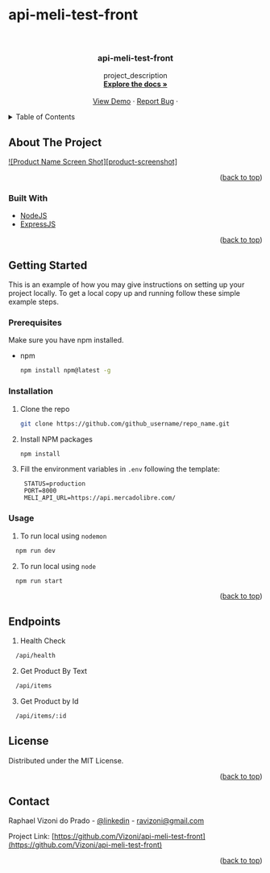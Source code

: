 # api-meli-test-front

<div id="top"></div>
<!-- PROJECT LOGO -->
<br />
<div align="center">

<h3 align="center">api-meli-test-front</h3>

  <p align="center">
    project_description
    <br />
    <a href="https://github.com/Vizoni/api-meli-test-front"><strong>Explore the docs »</strong></a>
    <br />
    <br />
    <a href="https://meli-test-front.vercel.app/">View Demo</a>
    ·
    <a href="https://github.com/Vizoni/api-meli-test-front/issues">Report Bug</a>
    ·
  </p>
</div>



<!-- TABLE OF CONTENTS -->
<details>
  <summary>Table of Contents</summary>
  <ol>
    <li>
      <a href="#about-the-project">About The Project</a>
      <ul>
        <li><a href="#built-with">Built With</a></li>
      </ul>
    </li>
    <li>
      <a href="#getting-started">Getting Started</a>
      <ul>
        <li><a href="#prerequisites">Prerequisites</a></li>
        <li><a href="#installation">Installation</a></li>
      </ul>
    </li>
    <li><a href="#usage">Usage</a></li>
    <li><a href="#roadmap">Roadmap</a></li>
    <li><a href="#contributing">Contributing</a></li>
    <li><a href="#license">License</a></li>
    <li><a href="#contact">Contact</a></li>
    <li><a href="#acknowledgments">Acknowledgments</a></li>
  </ol>
</details>



<!-- ABOUT THE PROJECT -->
## About The Project

[![Product Name Screen Shot][product-screenshot]](https://example.com)

<p align="right">(<a href="#top">back to top</a>)</p>



### Built With

* [NodeJS](https://nodejs.org/en/)
* [ExpressJS](https://expressjs.com/pt-br/)

<p align="right">(<a href="#top">back to top</a>)</p>



<!-- GETTING STARTED -->
## Getting Started

This is an example of how you may give instructions on setting up your project locally.
To get a local copy up and running follow these simple example steps.

### Prerequisites

Make sure you have npm installed.
* npm
  ```sh
  npm install npm@latest -g
  ```

### Installation

1. Clone the repo
   ```sh
   git clone https://github.com/github_username/repo_name.git
   ```
2. Install NPM packages
   ```sh
   npm install
   ```
3. Fill the environment variables in `.env` following the template:
   ```.env template
    STATUS=production
    PORT=8000
    MELI_API_URL=https://api.mercadolibre.com/
   ```


<!-- USAGE EXAMPLES -->
  ### Usage

  1. To run local using `nodemon`
  ```sh
    npm run dev
  ```

  2. To run local using `node`
  ```sh
    npm run start
  ```

<p align="right">(<a href="#top">back to top</a>)</p>


## Endpoints

1. Health Check
```sh
  /api/health
```

2. Get Product By Text
```sh
  /api/items
```

3. Get Product by Id
```sh
  /api/items/:id
```


<!-- LICENSE -->
## License

Distributed under the MIT License.

<p align="right">(<a href="#top">back to top</a>)</p>



<!-- CONTACT -->
## Contact

Raphael Vizoni do Prado - [@linkedin](https://www.linkedin.com/in/raphael-vizoni) - ravizoni@gmail.com

Project Link: [https://github.com/Vizoni/api-meli-test-front](https://github.com/Vizoni/api-meli-test-front)


<p align="right">(<a href="#top">back to top</a>)</p>
